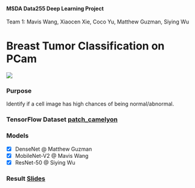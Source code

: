 #### MSDA Data255 Deep Learning Project <br>
Team 1: Mavis Wang, Xiaocen Xie, Coco Yu, Matthew Guzman, Siying Wu

# Breast Tumor Classification on PCam
<p><img src= 'https://github.com/basveeling/pcam/blob/master/pcam.jpg?raw=true'></p>

### Purpose
Identify if a cell image has high chances of being normal/abnormal.

### TensorFlow Dataset [patch_camelyon](https://www.tensorflow.org/datasets/catalog/patch_camelyon)

### Models
- [x] DenseNet @ Matthew Guzman
- [x] MobileNet-V2 @ Mavis Wang
- [x] ResNet-50 @ Siying Wu

### Result [Slides](https://github.com/SJSUMS/Breast-Tumor-Classification-on-PCam/blob/main/PCam_slides.pdf)
